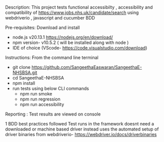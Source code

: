 Description: This project tests functional accessibilty , accessibility and compatibility of https://www.jobs.nhs.uk/candidate/search using webdriverio , javascript and cucumber BDD

Pre-requisites:
Download and install  
- node.js  v20.13.1  https://nodejs.org/en/download/
- npm version- v10.5.2 ( will be installed along with node )
- IDE of choice (VScode- https://code.visualstudio.com/download) 

Instructions:
From the command line terminal 
- git clone https://github.com/SangeethaEaswaran/SangeethaE-NHSBSA.git 
- cd SangeethaE-NHSBSA
- npm install 
- run tests using below CLI commands 
    - npm run smoke 
    - npm run regression
    - npm run accessibility

Reporting :
Test results are viewed on console 

1 BDD best practices followed 
Test runs in the framework doesnt need a downloaded or machine based driver instead uses the automated setup of driver binaries from webdriverio- https://webdriver.io/docs/driverbinaries

